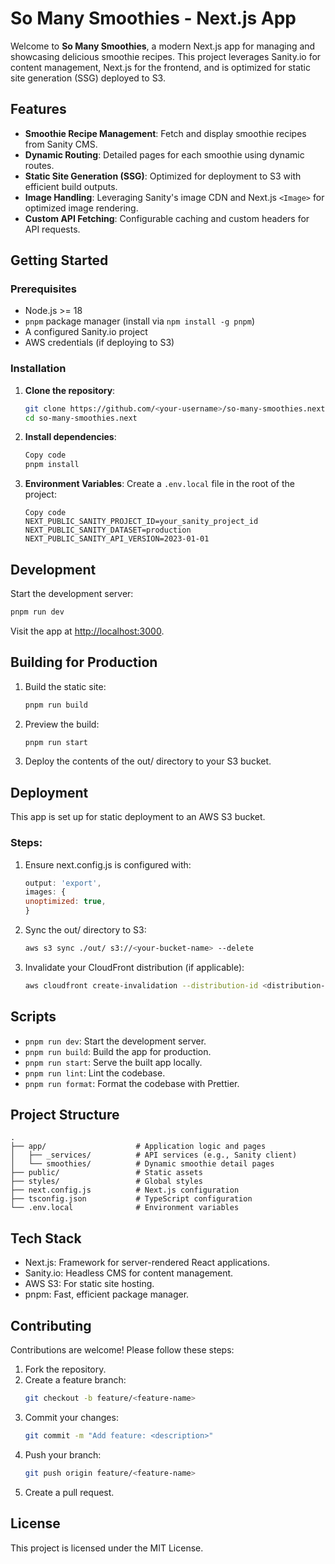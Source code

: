 # So Many Smoothies - Next.js App

Welcome to **So Many Smoothies**, a modern Next.js app for managing and showcasing delicious smoothie recipes. This project leverages Sanity.io for content management, Next.js for the frontend, and is optimized for static site generation (SSG) deployed to S3.

## Features

- **Smoothie Recipe Management**: Fetch and display smoothie recipes from Sanity CMS.
- **Dynamic Routing**: Detailed pages for each smoothie using dynamic routes.
- **Static Site Generation (SSG)**: Optimized for deployment to S3 with efficient build outputs.
- **Image Handling**: Leveraging Sanity's image CDN and Next.js `<Image>` for optimized image rendering.
- **Custom API Fetching**: Configurable caching and custom headers for API requests.

## Getting Started

### Prerequisites

- Node.js >= 18
- `pnpm` package manager (install via `npm install -g pnpm`)
- A configured Sanity.io project
- AWS credentials (if deploying to S3)

### Installation

1. **Clone the repository**:
   ```bash
   git clone https://github.com/<your-username>/so-many-smoothies.next.git
   cd so-many-smoothies.next
   ```
2. **Install dependencies**:
   ```bash
   Copy code
   pnpm install
   ```
3. **Environment Variables**: Create a `.env.local` file in the root of the project:
   ```env
   Copy code
   NEXT_PUBLIC_SANITY_PROJECT_ID=your_sanity_project_id
   NEXT_PUBLIC_SANITY_DATASET=production
   NEXT_PUBLIC_SANITY_API_VERSION=2023-01-01
   ```

## Development

Start the development server:

```bash
pnpm run dev
```

Visit the app at [http://localhost:3000](http://localhost:3000).

## Building for Production

1. Build the static site:
   ```bash
   pnpm run build
   ```
2. Preview the build:
   ```bash
   pnpm run start
   ```
3. Deploy the contents of the out/ directory to your S3 bucket.

## Deployment

This app is set up for static deployment to an AWS S3 bucket.

### Steps:

1. Ensure next.config.js is configured with:

   ```javascript
   output: 'export',
   images: {
   unoptimized: true,
   }
   ```

2. Sync the out/ directory to S3:

   ```bash
   aws s3 sync ./out/ s3://<your-bucket-name> --delete
   ```

3. Invalidate your CloudFront distribution (if applicable):
   ```bash
   aws cloudfront create-invalidation --distribution-id <distribution-id> --paths "/*"
   ```

## Scripts

- `pnpm run dev`: Start the development server.
- `pnpm run build`: Build the app for production.
- `pnpm run start`: Serve the built app locally.
- `pnpm run lint`: Lint the codebase.
- `pnpm run format`: Format the codebase with Prettier.

## Project Structure

```plaintext
.
├── app/                    # Application logic and pages
│   ├── _services/          # API services (e.g., Sanity client)
│   └── smoothies/          # Dynamic smoothie detail pages
├── public/                 # Static assets
├── styles/                 # Global styles
├── next.config.js          # Next.js configuration
├── tsconfig.json           # TypeScript configuration
└── .env.local              # Environment variables
```

## Tech Stack

- Next.js: Framework for server-rendered React applications.
- Sanity.io: Headless CMS for content management.
- AWS S3: For static site hosting.
- pnpm: Fast, efficient package manager.

## Contributing

Contributions are welcome! Please follow these steps:

1. Fork the repository.
2. Create a feature branch:
   ```bash
   git checkout -b feature/<feature-name>
   ```
3. Commit your changes:
   ```bash
   git commit -m "Add feature: <description>"
   ```
4. Push your branch:
   ```bash
   git push origin feature/<feature-name>
   ```
5. Create a pull request.

## License

This project is licensed under the MIT License.
